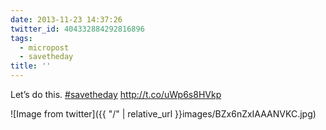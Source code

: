 ```yaml
---
date: 2013-11-23 14:37:26
twitter_id: 404332884292816896
tags:
  - micropost
  - savetheday
title: ''
---
```


Let’s do this. [#savetheday](https://twitter.com/hashtag/savetheday) http://t.co/uWp6s8HVkp

![Image from twitter]({{ "/" | relative_url  }}images/BZx6nZxIAAANVKC.jpg)
